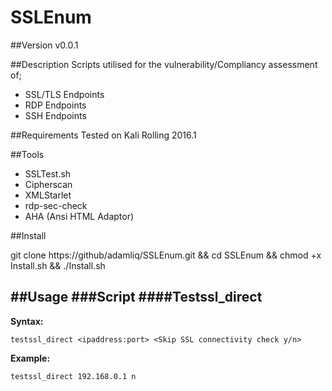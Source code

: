 # SSLEnum
##Version
v0.0.1

##Description
Scripts utilised for the vulnerability/Compliancy assessment of;
* SSL/TLS Endpoints
* RDP Endpoints
* SSH Endpoints

##Requirements
Tested on Kali Rolling 2016.1

##Tools

* SSLTest.sh
* Cipherscan
* XMLStarlet
* rdp-sec-check
* AHA (Ansi HTML Adaptor)

##Install

git clone https://github/adamliq/SSLEnum.git && cd SSLEnum && chmod +x Install.sh && ./Install.sh

##Usage
###Script
####Testssl_direct
----
**Syntax:**

```
testssl_direct <ipaddress:port> <Skip SSL connectivity check y/n>
```

**Example:**

```
testssl_direct 192.168.0.1 n
```
